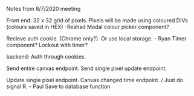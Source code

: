 Notes from 8/7/2020 meeting

Front end:
32 x 32 grid of pixels.
Pixels will be made using coloured DIVs (colours saved in HEX) -Reshad
Modal colour picker component?

Recieve auth cookie. (Chrome only?). Or use local storage. - Ryan
Timer component?
Lockout with timer?

backend:
Auth through cookies.

Send entire canvas endpoint.
Send single pixel update endpoint.

Update single pixel endpoint.
Canvas changed time endpoint. / Just do signal R. - Paul
Save to database function
